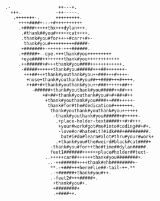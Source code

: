        .-                  ++---+.                                
         +++.             -++-----.                               
          .+++++++-.      +++++++++.                              
            ++++####+---+#++++++++++                              
            .+####+++++thx+++dylan+++.                            
             .#thank##you#+++++cat++++.                           
             .thank#you#for++++#carr+#+-                          
              thank#you#+++++++++#####-                           
             +#######+-+++++-+++######.                           
            .+#####+--eye.+++thank#you+++++++++                   
             +eye####++++++++thank#you++++++++++++                
            .++######+#+++thank#you####++++++++++++.              
             -#####++++++thank#you######+++##+++++++-             
              +++##+++thank#youthank#you++###+++#++++-            
               +nose+thank#youthank#you##++####+++#++++.          
               ++##+#+thank#youthank#you++###++++++##++           
                 -######+thank#youthank#you#####++##+++           
                     +#+##+thank#youthank#you#+#+##+#++           
                      +thank#youthank#you####++###+++++-          
                       thank#for#the#dedication#+++++++.          
                        thank#youthank#youthank#you++++++         
                         -thank#youthank#you######+#+++++-        
                          .+place-holder-text#####++#+#+++.       
                           +your#work#got#me#into#coding##+#+.    
                           -love#or#hate#it?#idk###+#########.    
                            but#i#do#learn#alot#thru#your#work+   
                          .+thank#you#the#weird#black#cat####+    
                        -thank#you#for++the#time##dylan#####.     
                        feet1#######++++++place#holder##text-     
                      ..+++++car##++++++thank#you########+.       
                       ..-++######++++thank#ehh########+-         
                        **.-+###+++here#lie##-tail-++.**          
                        .-+######+thank#you#++.                   
                        .-feet2#+++#####+.                        
                         +thank#you#+.                            
                         +########+                               
                         .+####++.                                 
